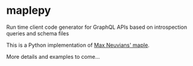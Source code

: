 # maplepy
Run time client code generator for GraphQL APIs based on introspection queries and schema files

This is a Python implementation of [Max Neuvians' maple](https://github.com/maxneuvians/maple).

More details and examples to come...
